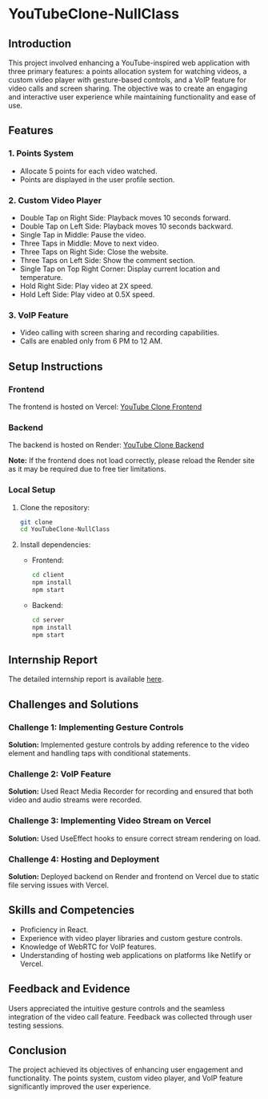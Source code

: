 
# YouTubeClone-NullClass

## Introduction
This project involved enhancing a YouTube-inspired web application with three primary features: a points allocation system for watching videos, a custom video player with gesture-based controls, and a VoIP feature for video calls and screen sharing. The objective was to create an engaging and interactive user experience while maintaining functionality and ease of use.

## Features
### 1. Points System
- Allocate 5 points for each video watched.
- Points are displayed in the user profile section.

### 2. Custom Video Player
- Double Tap on Right Side: Playback moves 10 seconds forward.
- Double Tap on Left Side: Playback moves 10 seconds backward.
- Single Tap in Middle: Pause the video.
- Three Taps in Middle: Move to next video.
- Three Taps on Right Side: Close the website.
- Three Taps on Left Side: Show the comment section.
- Single Tap on Top Right Corner: Display current location and temperature.
- Hold Right Side: Play video at 2X speed.
- Hold Left Side: Play video at 0.5X speed.

### 3. VoIP Feature
- Video calling with screen sharing and recording capabilities.
- Calls are enabled only from 6 PM to 12 AM.

## Setup Instructions
### Frontend
The frontend is hosted on Vercel: [YouTube Clone Frontend](https://you-tube-clone-frontend-xi.vercel.app/)
   
### Backend
The backend is hosted on Render: [YouTube Clone Backend](https://youtubeclone-nullclass.onrender.com/)

**Note:** If the frontend does not load correctly, please reload the Render site as it may be required due to free tier limitations.

### Local Setup
1. Clone the repository:
   ```sh
   git clone 
   cd YouTubeClone-NullClass
   ```

2. Install dependencies:
   - Frontend:
     ```sh
     cd client
     npm install
     npm start
     ```
   - Backend:
     ```sh
     cd server
     npm install
     npm start
     ```

## Internship Report
The detailed internship report is available [here](./report.docx).

## Challenges and Solutions
### Challenge 1: Implementing Gesture Controls
**Solution:** Implemented gesture controls by adding reference to the video element and handling taps with conditional statements.

### Challenge 2: VoIP Feature
**Solution:** Used React Media Recorder for recording and ensured that both video and audio streams were recorded.

### Challenge 3: Implementing Video Stream on Vercel
**Solution:** Used UseEffect hooks to ensure correct stream rendering on load.

### Challenge 4: Hosting and Deployment
**Solution:** Deployed backend on Render and frontend on Vercel due to static file serving issues with Vercel.

## Skills and Competencies
- Proficiency in React.
- Experience with video player libraries and custom gesture controls.
- Knowledge of WebRTC for VoIP features.
- Understanding of hosting web applications on platforms like Netlify or Vercel.

## Feedback and Evidence
Users appreciated the intuitive gesture controls and the seamless integration of the video call feature. Feedback was collected through user testing sessions.

## Conclusion
The project achieved its objectives of enhancing user engagement and functionality. The points system, custom video player, and VoIP feature significantly improved the user experience.
